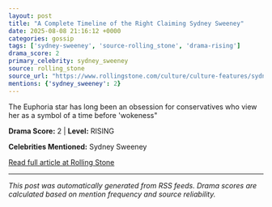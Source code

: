 ```yaml
---
layout: post
title: "A Complete Timeline of the Right Claiming Sydney Sweeney"
date: 2025-08-08 21:16:12 +0000
categories: gossip
tags: ['sydney-sweeney', 'source-rolling_stone', 'drama-rising']
drama_score: 2
primary_celebrity: sydney_sweeney
source: rolling_stone
source_url: "https://www.rollingstone.com/culture/culture-features/sydney-sweeney-american-eagle-outrage-timeline-1235404002/"
mentions: {'sydney_sweeney': 2}
---
```


The Euphoria star has long been an obsession for conservatives who view her as a symbol of a time before 'wokeness"

**Drama Score:** 2 | **Level:** RISING

**Celebrities Mentioned:** Sydney Sweeney

[Read full article at Rolling Stone](https://www.rollingstone.com/culture/culture-features/sydney-sweeney-american-eagle-outrage-timeline-1235404002/)

---
*This post was automatically generated from RSS feeds. Drama scores are calculated based on mention frequency and source reliability.*
